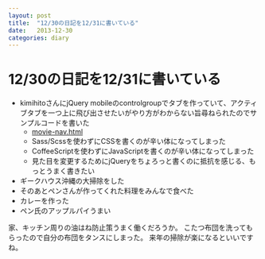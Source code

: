 ```yaml
---
layout: post
title:  "12/30の日記を12/31に書いている"
date:   2013-12-30
categories: diary
---
```

# 12/30の日記を12/31に書いている

- kimihitoさんにjQuery mobileのcontrolgroupでタブを作っていて、アクティブタブを一つ上に飛び出させたいがやり方がわからない旨尋ねられたのでサンプルコードを書いた
  - [movie-nav.html](https://gist.github.com/hanachin/8177011)
  - Sass/Scssを使わずにCSSを書くのが辛い体になってしまった
  - CoffeeScriptを使わずにJavaScriptを書くのが辛い体になってしまった
  - 見た目を変更するためにjQueryをちょろっと書くのに抵抗を感じる、もっとうまく書きたい
- ギークハウス沖縄の大掃除をした
- そのあとペンさんが作ってくれた料理をみんなで食べた
- カレーを作った
- ペン氏のアップルパイうまい

家、キッチン周りの油はね防止策うまく働くだろうか。
こたつ布団を洗ってもらったので自分の布団をタンスにしまった。
来年の掃除が楽になるといいですね。
